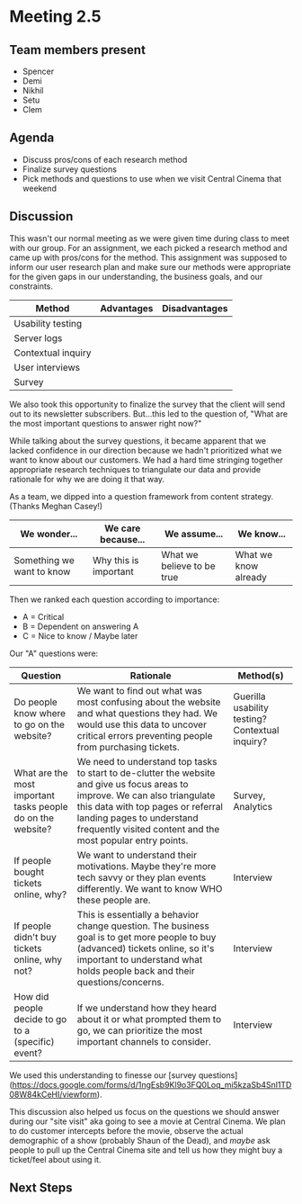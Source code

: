 # Meeting 2.5

## Team members present

- Spencer
- Demi
- Nikhil
- Setu
- Clem

## Agenda
- Discuss pros/cons of each research method
- Finalize survey questions
- Pick methods and questions to use when we visit Central Cinema that weekend

## Discussion

This wasn't our normal meeting as we were given time during class to meet with our group. For an assignment, we each picked a research method and came up with pros/cons for the method. This assignment was supposed to inform our user research plan and make sure our methods were appropriate for the given gaps in our understanding, the business goals, and our constraints.

| Method | Advantages | Disadvantages | 
|--------|------------|---------------|
|Usability testing | 
|Server logs
|Contextual inquiry |
|User interviews |
| Survey | 

We also took this opportunity to finalize the survey that the client will send out to its newsletter subscribers. But...this led to the question of, "What are the most important questions to answer right now?"

While talking about the survey questions, it became apparent that we lacked confidence in our direction because we hadn't prioritized what we want to know about our customers. We had a hard time stringing together appropriate research techniques to triangulate our data and provide rationale for why we are doing it that way.

As a team, we dipped into a question framework from content strategy. (Thanks Meghan Casey!)

| We wonder... | We care because... | We assume... | We know... |
|-------------|------------|--------------|------------|
|Something we want to know|Why this is important|What we believe to be true|What we know already|

Then we ranked each question according to importance:
- A = Critical
- B = Dependent on answering A
- C = Nice to know / Maybe later

Our "A" questions were:

| Question | Rationale | Method(s) |
|----------| ----------|-----------|
| Do people know where to go on the website? | We want to find out what was most confusing about the website and what questions they had. We would use this data to uncover critical errors preventing people from purchasing tickets. | Guerilla usability testing? Contextual inquiry? 
| What are the most important tasks people do on the website? | We need to understand top tasks to start to de-clutter the website and give us focus areas to improve. We can also triangulate this data with top pages or referral landing pages to understand frequently visited content and the most popular entry points. | Survey, Analytics
| If people bought tickets online, why? | We want to understand their motivations. Maybe they're more tech savvy or they plan events differently. We want to know WHO these people are. | Interview
| If people didn't buy tickets online, why not? | This is essentially a behavior change question. The business goal is to get more people to buy (advanced) tickets online, so it's important to understand what holds people back and their questions/concerns. | Interview
| How did people decide to go to a (specific) event? | If we understand how they heard about it or what prompted them to go, we can prioritize the most important channels to consider. | Interview

We used this understanding to finesse our [survey questions] (https://docs.google.com/forms/d/1ngEsb9Kl9o3FQ0Loq_mi5kzaSb4Snl1TD08W84kCeHI/viewform).

This discussion also helped us focus on the questions we should answer during our "site visit" aka going to see a movie at Central Cinema. We plan to do customer intercepts before the movie, observe the actual demographic of a show (probably Shaun of the Dead), and *maybe* ask people to pull up the Central Cinema site and tell us how they might buy a ticket/feel about using it.

## Next Steps
